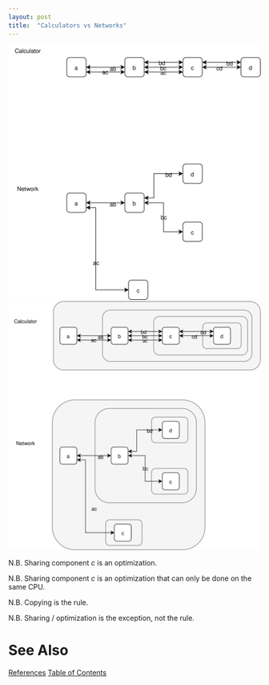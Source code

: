 ```yaml
---
layout: post
title:  "Calculators vs Networks"
---
```

![Calculators & Networks](https://github.com/guitarvydas/guitarvydas.github.io/blob/master/assets/2021-06-17-Networks-Calculator%20vs%20Network.svg?sanitize=true)
![Containment](https://github.com/guitarvydas/guitarvydas.github.io/blob/master/assets/2021-06-17-Networks-Containment.svg)

N.B. Sharing component _c_ is an optimization.

N.B. Sharing component _c_ is an optimization that can only be done on the same CPU.

N.B. Copying is the rule. 

N.B. Sharing / optimization is the exception, not the rule.
# See Also

[References](https://guitarvydas.github.io/2021/01/14/References.html)
[Table of Contents](https://guitarvydas.github.io/2021/05/14/Table-Of-Contents.html)

<script src="https://utteranc.es/client.js" 
        repo="guitarvydas/guitarvydas.github.io" 
        issue-term="pathname" 
        theme="github-light" 
        crossorigin="anonymous" 
        async> 
</script> 
